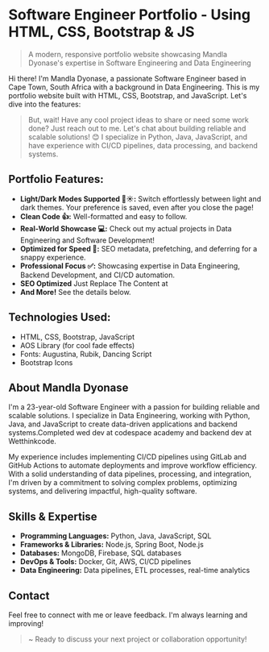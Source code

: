# Software Engineer Portfolio - Using HTML, CSS, Bootstrap & JS

> A modern, responsive portfolio website showcasing Mandla Dyonase's expertise in Software Engineering and Data Engineering



Hi there! I'm Mandla Dyonase, a passionate Software Engineer based in Cape Town, South Africa with a background in Data Engineering. This is my portfolio website built with HTML, CSS, Bootstrap, and JavaScript. Let's dive into the features:

> But, wait! Have any cool project ideas to share or need some work done? Just reach out to me. Let's chat about building reliable and scalable solutions! 😊 I specialize in Python, Java, JavaScript, and have experience with CI/CD pipelines, data processing, and backend systems.

## **Portfolio Features:**

- **Light/Dark Modes Supported 🌙☀️:** Switch effortlessly between light and dark themes. Your preference is saved, even after you close the page!
- **Clean Code 👍:** Well-formatted and easy to follow.
- **Real-World Showcase 💻:** Check out my actual projects in Data Engineering and Software Development!
- **Optimized for Speed 🚀:** SEO metadata, prefetching, and deferring for a snappy experience.
- **Professional Focus ✅:** Showcasing expertise in Data Engineering, Backend Development, and CI/CD automation.
- **SEO Optimized** Just Replace The Content at <head>
- **And More!** See the details below.

## **Technologies Used:**

- HTML, CSS, Bootstrap, JavaScript
- AOS Library (for cool fade effects)
- Fonts: Augustina, Rubik, Dancing Script
- Bootstrap Icons

## **About Mandla Dyonase**

I'm a 23-year-old Software Engineer with a passion for building reliable and scalable solutions. I specialize in Data Engineering, working with Python, Java, and JavaScript to create data-driven applications and backend systems.Completed wed dev at codespace academy and backend dev at Wetthinkcode.

My experience includes implementing CI/CD pipelines using GitLab and GitHub Actions to automate deployments and improve workflow efficiency. With a solid understanding of data pipelines, processing, and integration, I'm driven by a commitment to solving complex problems, optimizing systems, and delivering impactful, high-quality software.

## **Skills & Expertise**

- **Programming Languages:** Python, Java, JavaScript, SQL
- **Frameworks & Libraries:** Node.js, Spring Boot, Node.js
- **Databases:** MongoDB, Firebase, SQL databases
- **DevOps & Tools:** Docker, Git, AWS, CI/CD pipelines
- **Data Engineering:** Data pipelines, ETL processes, real-time analytics

## **Contact**

Feel free to connect with me or leave feedback. I'm always learning and improving!

> ~ Ready to discuss your next project or collaboration opportunity!
